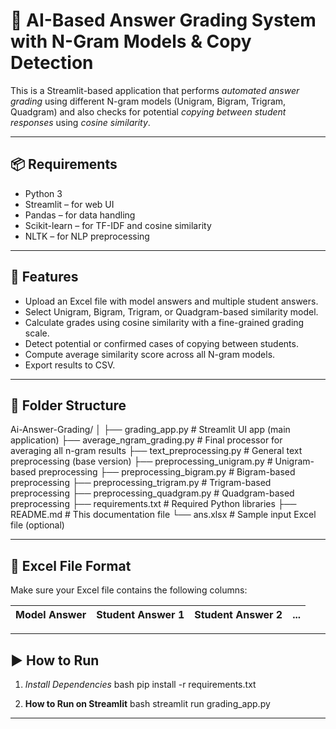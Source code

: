 # 🧠 AI-Based Answer Grading System with N-Gram Models & Copy Detection
This is a Streamlit-based application that performs *automated answer grading* using different N-gram models (Unigram, Bigram, Trigram, Quadgram) and also checks for potential *copying between student responses* using *cosine similarity*.

---

## 📦 Requirements
- Python 3
- Streamlit – for web UI
- Pandas – for data handling
- Scikit-learn – for TF-IDF and cosine similarity
- NLTK – for NLP preprocessing


---

## 🚀 Features
- Upload an Excel file with model answers and multiple student answers.
- Select Unigram, Bigram, Trigram, or Quadgram-based similarity model.
- Calculate grades using cosine similarity with a fine-grained grading scale.
- Detect potential or confirmed cases of copying between students.
- Compute average similarity score across all N-gram models.
- Export results to CSV.

---

## 📁 Folder Structure
Ai-Answer-Grading/
│
├── grading_app.py                # Streamlit UI app (main application)
├── average_ngram_grading.py     # Final processor for averaging all n-gram results
├── text_preprocessing.py        # General text preprocessing (base version)
├── preprocessing_unigram.py     # Unigram-based preprocessing
├── preprocessing_bigram.py      # Bigram-based preprocessing
├── preprocessing_trigram.py     # Trigram-based preprocessing
├── preprocessing_quadgram.py    # Quadgram-based preprocessing
├── requirements.txt             # Required Python libraries
├── README.md                    # This documentation file
└── ans.xlsx                     # Sample input Excel file (optional)

---

## 📝 Excel File Format

Make sure your Excel file contains the following columns:

| Model Answer | Student Answer 1 | Student Answer 2 | ... |
|--------------|------------------|------------------|-----|

---

## ▶ How to Run

1. *Install Dependencies*
   bash
   pip install -r requirements.txt

2. **How to Run on Streamlit**
   bash
   streamlit run grading_app.py
---
